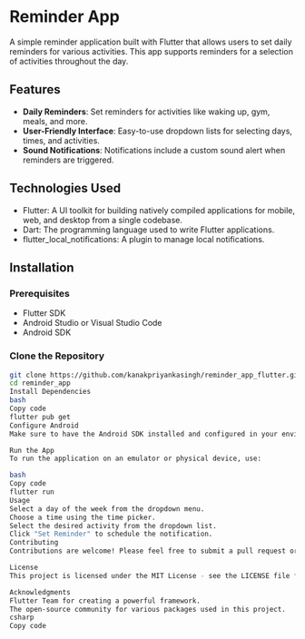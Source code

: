 # Reminder App

A simple reminder application built with Flutter that allows users to set daily reminders for various activities. This app supports reminders for a selection of activities throughout the day.

## Features

- **Daily Reminders**: Set reminders for activities like waking up, gym, meals, and more.
- **User-Friendly Interface**: Easy-to-use dropdown lists for selecting days, times, and activities.
- **Sound Notifications**: Notifications include a custom sound alert when reminders are triggered.

## Technologies Used

- Flutter: A UI toolkit for building natively compiled applications for mobile, web, and desktop from a single codebase.
- Dart: The programming language used to write Flutter applications.
- flutter_local_notifications: A plugin to manage local notifications.

## Installation

### Prerequisites

- Flutter SDK
- Android Studio or Visual Studio Code
- Android SDK

### Clone the Repository

```bash
git clone https://github.com/kanakpriyankasingh/reminder_app_flutter.git
cd reminder_app
Install Dependencies
bash
Copy code
flutter pub get
Configure Android
Make sure to have the Android SDK installed and configured in your environment variables.

Run the App
To run the application on an emulator or physical device, use:

bash
Copy code
flutter run
Usage
Select a day of the week from the dropdown menu.
Choose a time using the time picker.
Select the desired activity from the dropdown list.
Click "Set Reminder" to schedule the notification.
Contributing
Contributions are welcome! Please feel free to submit a pull request or open an issue.

License
This project is licensed under the MIT License - see the LICENSE file for details.

Acknowledgments
Flutter Team for creating a powerful framework.
The open-source community for various packages used in this project.
csharp
Copy code










